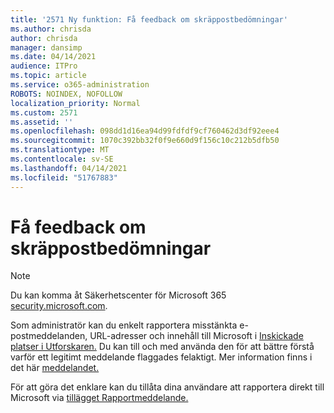 ```yaml
---
title: '2571 Ny funktion: Få feedback om skräppostbedömningar'
ms.author: chrisda
author: chrisda
manager: dansimp
ms.date: 04/14/2021
audience: ITPro
ms.topic: article
ms.service: o365-administration
ROBOTS: NOINDEX, NOFOLLOW
localization_priority: Normal
ms.custom: 2571
ms.assetid: ''
ms.openlocfilehash: 098dd1d16ea94d99fdfdf9cf760462d3df92eee4
ms.sourcegitcommit: 1070c392bb32f0f9e660d9f156c10c212b5dfb50
ms.translationtype: MT
ms.contentlocale: sv-SE
ms.lasthandoff: 04/14/2021
ms.locfileid: "51767883"
---
```

# <a name="get-feedback-about-spam-judgments"></a>Få feedback om skräppostbedömningar

> [!NOTE]
> Du kan komma åt Säkerhetscenter för Microsoft 365 [security.microsoft.com](https://security.microsoft.com).

Som administratör kan du enkelt rapportera misstänkta e-postmeddelanden, URL-adresser och innehåll till Microsoft i [Inskickade platser i Utforskaren.](https://security.microsoft.com/reportsubmission) Du kan till och med använda den för att bättre förstå varför ett legitimt meddelande flaggades felaktigt. Mer information finns i det här [meddelandet.](https://techcommunity.microsoft.com/t5/Security-Privacy-and-Compliance/Empower-security-teams-to-easily-report-suspicious-emails-amp/ba-p/752622)

För att göra det enklare kan du tillåta dina användare att rapportera direkt till Microsoft via [tillägget Rapportmeddelande.](https://appsource.microsoft.com/product/office/WA104381180?src=office&tab=Overview)
